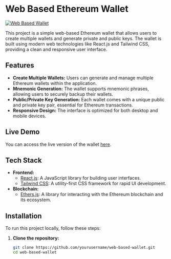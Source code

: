 # Web Based Ethereum Wallet

[![Web Based Wallet](https://img.shields.io/badge/Web%20App-Live-brightgreen)](https://web-based-wallet.vercel.app/)

This project is a simple web-based Ethereum wallet that allows users to create multiple wallets and generate private and public keys. The wallet is built using modern web technologies like React.js and Tailwind CSS, providing a clean and responsive user interface.

## Features

- **Create Multiple Wallets:** Users can generate and manage multiple Ethereum wallets within the application.
- **Mnemonic Generation:** The wallet supports mnemonic phrases, allowing users to securely backup their wallets.
- **Public/Private Key Generation:** Each wallet comes with a unique public and private key pair, essential for Ethereum transactions.
- **Responsive Design:** The interface is optimized for both desktop and mobile devices.

## Live Demo

You can access the live version of the wallet [here](https://web-based-wallet.vercel.app/).

## Tech Stack

- **Frontend:**
  - [React.js](https://reactjs.org/): A JavaScript library for building user interfaces.
  - [Tailwind CSS](https://tailwindcss.com/): A utility-first CSS framework for rapid UI development.
- **Blockchain:**
  - [Ethers.js](https://docs.ethers.io/v5/): A library for interacting with the Ethereum blockchain and its ecosystem.

## Installation

To run this project locally, follow these steps:

1. **Clone the repository:**
   ```bash
   git clone https://github.com/yourusername/web-based-wallet.git
   cd web-based-wallet
